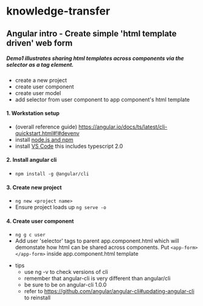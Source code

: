 # knowledge-transfer

## Angular intro - Create simple 'html template driven' web form
##### Demo1 illustrates sharing html templates across components via the selector as a tag element. 

- create a new project
- create user component
- create user model
- add selector from user component to app component's html template

#### 1. Workstation setup
  * (overall reference guide) https://angular.io/docs/ts/latest/cli-quickstart.html#!#devenv
  * install [node.js and npm](https://nodejs.org/en/download/)
  * install [VS Code](https://code.visualstudio.com/) this includes typescript 2.0
#### 2. Install angular cli
  * `npm install -g @angular/cli`
#### 3. Create new project
  * `ng new <project name>`
  * Ensure project loads up `ng serve -o`
#### 4. Create user component
   * `ng g c user` 
   *  Add user 'selector' tags to parent app.component.html which will demonstate how html can be shared across components. Put `<app-form></app-form>` inside app.component.html template


- tips
   - use ng -v to check versions of cli
   - remember that angular-cli is very different than angular/cli
   - be sure to be on angular-cli 1.0.0
   - refer to https://github.com/angular/angular-cli#updating-angular-cli to reinstall

   